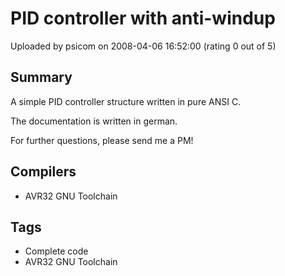 # PID controller with anti-windup

Uploaded by psicom on 2008-04-06 16:52:00 (rating 0 out of 5)

## Summary

A simple PID controller structure written in pure ANSI C.  

The documentation is written in german.


For further questions, please send me a PM!

## Compilers

- AVR32 GNU Toolchain

## Tags

- Complete code
- AVR32 GNU Toolchain
